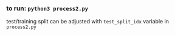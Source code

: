### to run: `python3 process2.py`
test/training split can be adjusted with `test_split_idx` variable in `process2.py`